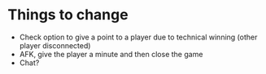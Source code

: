 # Things to change

- Check option to give a point to a player due to technical winning (other player disconnected)
- AFK, give the player a minute and then close the game
- Chat?
